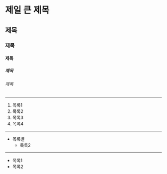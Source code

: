 # 제일 큰 제목
## 제목
### 제목
#### 제목
##### 제목
###### 제목

* * *

1. 목록1
2. 목록2
4. 목록3
5. 목록4

***

* 목록별
  * 목록2

- - -
 
- 목록1
 - 목록2
